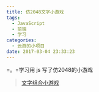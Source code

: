 ```yaml
---
title: 仿2048文字小游戏
tags:
  - JavaScript
  - 前端
  - 学习
categories:
  - 云游的小项目
date: 2017-03-04 23:33:23
---
```


=。=学习用 js 写了仿2048的小游戏

> [文字组合小游戏](http://calligraphy.yunyoujun.cn/combination/)